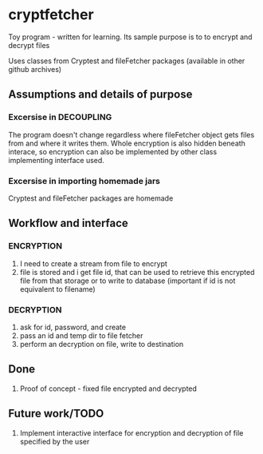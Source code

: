# cryptfetcher
Toy program - written for learning. Its sample purpose is to to encrypt and decrypt files

Uses classes from Cryptest and fileFetcher packages (available in other github archives)


## Assumptions and details of purpose

### Excersise in DECOUPLING
The program doesn't change regardless where fileFetcher object gets files from and where it writes them. Whole encryption is also hidden beneath interace, so encryption can also be implemented by other class implementing interface used.


### Excersise in importing homemade jars
Cryptest and fileFetcher packages are homemade

## Workflow and interface

### ENCRYPTION
1. I need to create a stream from file to encrypt
1. file is stored and i get file id, that can be used to retrieve this encrypted file from that storage or to write to database (important if id is not equivalent to filename)


### DECRYPTION
1. ask for id, password, and create
1. pass an id and temp dir to file fetcher
1. perform an decryption on file, write to destination

## Done
1. Proof of concept - fixed file encrypted and decrypted

## Future work/TODO
1. Implement interactive interface for encryption and decryption of file specified by the user